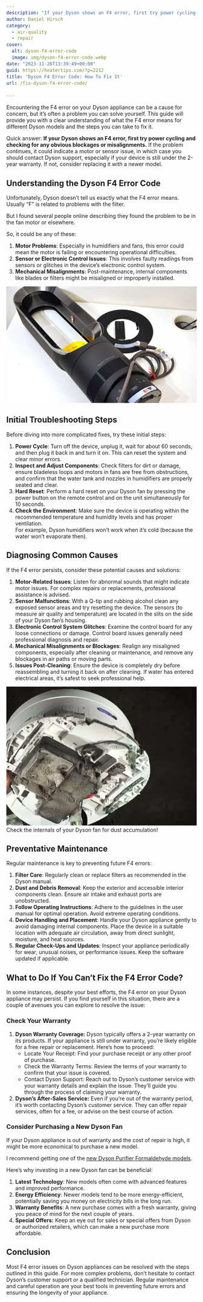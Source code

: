 ```yaml
---
description: "If your Dyson shows an F4 error, first try power cycling and checking for any obvious blockages or misalignments."
author: Daniel Hirsch
category:
  - air-quality
  - repair
cover:
  alt: dyson-f4-error-code
  image: img/dyson-f4-error-code.webp
date: "2023-11-26T13:39:49+00:00"
guid: https://heatertips.com/?p=2212
title: 'Dyson F4 Error Code: How To Fix It'
url: /fix-dyson-f4-error-code/

---
```

Encountering the F4 error on your Dyson appliance can be a cause for concern, but it’s often a problem you can solve yourself. This guide will provide you with a clear understanding of what the F4 error means for different Dyson models and the steps you can take to fix it.

Quick answer: **If your Dyson shows an F4 error, first try power cycling and checking for any obvious blockages or misalignments.** If the problem continues, it could indicate a motor or sensor issue, in which case you should contact Dyson support, especially if your device is still under the 2-year warranty. If not, consider replacing it with a newer model.

## Understanding the Dyson F4 Error Code

Unfortunately, Dyson doesn’t tell us exactly what the F4 error means. Usually “F” is related to problems with the filter.

But I found several people online describing they found the problem to be in the fan motor or elsewhere.

So, it could be any of these:

1. **Motor Problems**: Especially in humidifiers and fans, this error could mean the motor is failing or encountering operational difficulties.
1. **Sensor or Electronic Control Issues**: This involves faulty readings from sensors or glitches in the device’s electronic control system.
1. **Mechanical Misalignments**: Post-maintenance, internal components like blades or filters might be misaligned or improperly installed.

![dyson heater energy efficiency](/img/dyson-heater-efficiency.webp)

## Initial Troubleshooting Steps

Before diving into more complicated fixes, try these initial steps:

1. **Power Cycle**: Turn off the device, unplug it, wait for about 60 seconds, and then plug it back in and turn it on. This can reset the system and clear minor errors.
1. **Inspect and Adjust Components**: Check filters for dirt or damage, ensure bladeless loops and motors in fans are free from obstructions, and confirm that the water tank and nozzles in humidifiers are properly seated and clear.
1. **Hard Reset**: Perform a hard reset on your Dyson fan by pressing the power button on the remote control and on the unit simultaneously for 10 seconds.
1. **Check the Environment**: Make sure the device is operating within the recommended temperature and humidity levels and has proper ventilation.  
For example, Dyson humidifiers won’t work when it’s cold (because the water won’t evaporate then).

## Diagnosing Common Causes

If the F4 error persists, consider these potential causes and solutions:

1. **Motor-Related Issues**: Listen for abnormal sounds that might indicate motor issues. For complex repairs or replacements, professional assistance is advised.
1. **Sensor Malfunctions**: With a Q-tip and rubbing alcohol clean any exposed sensor areas and try resetting the device. The sensors (to measure air quality and temperature) are located in the slits on the side of your Dyson fan’s housing.
1. **Electronic Control System Glitches**: Examine the control board for any loose connections or damage. Control board issues generally need professional diagnosis and repair.
1. **Mechanical Misalignments or Blockages**: Realign any misaligned components, especially after cleaning or maintenance, and remove any blockages in air paths or moving parts.
1. **Issues Post-Cleaning**: Ensure the device is completely dry before reassembling and turning it back on after cleaning. If water has entered electrical areas, it’s safest to seek professional help.

![dyson hot cool dust in internal components](/img/dyson-hot-cool-heater-dust-internal-components.webp)Check the internals of your Dyson fan for dust accumulation!

## Preventative Maintenance

Regular maintenance is key to preventing future F4 errors:

1. **Filter Care**: Regularly clean or replace filters as recommended in the Dyson manual.
1. **Dust and Debris Removal**: Keep the exterior and accessible interior components clean. Ensure air intake and exhaust ports are unobstructed.
1. **Follow Operating Instructions**: Adhere to the guidelines in the user manual for optimal operation. Avoid extreme operating conditions.
1. **Device Handling and Placement**: Handle your Dyson appliance gently to avoid damaging internal components. Place the device in a suitable location with adequate air circulation, away from direct sunlight, moisture, and heat sources.
1. **Regular Check-Ups and Updates**: Inspect your appliance periodically for wear, unusual noises, or performance issues. Keep the software updated if applicable.

## What to Do If You Can’t Fix the F4 Error Code?

In some instances, despite your best efforts, the F4 error on your Dyson appliance may persist. If you find yourself in this situation, there are a couple of avenues you can explore to resolve the issue:

### Check Your Warranty

1. **Dyson Warranty Coverage:** Dyson typically offers a 2-year warranty on its products. If your appliance is still under warranty, you’re likely eligible for a free repair or replacement. Here’s how to proceed:
   - Locate Your Receipt: Find your purchase receipt or any other proof of purchase.
   - Check the Warranty Terms: Review the terms of your warranty to confirm that your issue is covered.
   - Contact Dyson Support: Reach out to Dyson’s customer service with your warranty details and explain the issue. They’ll guide you through the process of claiming your warranty.
1. **Dyson’s After-Sales Service:** Even if you’re out of the warranty period, it’s worth contacting Dyson’s customer service. They can offer repair services, often for a fee, or advise on the best course of action.

### Consider Purchasing a New Dyson Fan

If your Dyson appliance is out of warranty and the cost of repair is high, it might be more economical to purchase a new model.

I recommend getting one of the [new Dyson Purifier Formaldehyde models](https://www.amazon.com/Dyson-Purifier-Cool-FormaldehydeTM-TP09/dp/B0BV59P8YY?crid=2EOEN3FEKE7OM&keywords=dyson+fan&qid=1701004367&sprefix=dyson+fa%2Caps%2C267&sr=8-17&linkCode=ll1&tag=heatertips-20&linkId=b92cba54d31fa7de8021ee15f9791c74&language=en_US&ref_=as_li_ss_tl).

Here’s why investing in a new Dyson fan can be beneficial:

1. **Latest Technology**: New models often come with advanced features and improved performance.
1. **Energy Efficiency**: Newer models tend to be more energy-efficient, potentially saving you money on electricity bills in the long run.
1. **Warranty Benefits**: A new purchase comes with a fresh warranty, giving you peace of mind for the next couple of years.
1. **Special Offers:** Keep an eye out for sales or special offers from Dyson or authorized retailers, which can make a new purchase more affordable.

## Conclusion

Most F4 error issues on Dyson appliances can be resolved with the steps outlined in this guide. For more complex problems, don’t hesitate to contact Dyson’s customer support or a qualified technician. Regular maintenance and careful operation are your best tools in preventing future errors and ensuring the longevity of your appliance.
